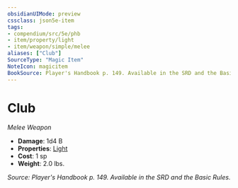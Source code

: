 ```yaml
---
obsidianUIMode: preview
cssclass: json5e-item
tags:
- compendium/src/5e/phb
- item/property/light
- item/weapon/simple/melee
aliases: ["Club"]
SourceType: "Magic Item"
NoteIcon: magicitem
BookSource: Player's Handbook p. 149. Available in the SRD and the Basic Rules.
---
```

# Club
*Melee Weapon*  

- **Damage**: 1d4 B
- **Properties**: [Light](/3-Mechanics/CLI/rules/item-properties.md#Light)
- **Cost**: 1 sp
- **Weight**: 2.0 lbs.

*Source: Player's Handbook p. 149. Available in the SRD and the Basic Rules.*